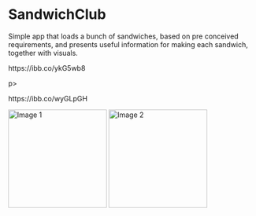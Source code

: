 # SandwichClub
 
Simple app that loads a bunch of sandwiches, based on pre conceived requirements, and presents useful information for making each sandwich, together with visuals. 
<p float="left">https://ibb.co/ykG5wb8</p>p>
<p>https://ibb.co/wyGLpGH</p>
<p float="left">
  <img src="https://ibb.co/ykG5wb8" alt="Image 1" width="200" />
  <img src="https://ibb.co/wyGLpGH" alt="Image 2" width="200" />
</p>
